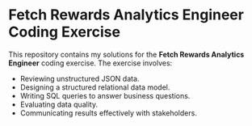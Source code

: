 # Fetch Rewards Analytics Engineer Coding Exercise

This repository contains my solutions for the **Fetch Rewards Analytics Engineer** coding exercise. The exercise involves:
- Reviewing unstructured JSON data.
- Designing a structured relational data model.
- Writing SQL queries to answer business questions.
- Evaluating data quality.
- Communicating results effectively with stakeholders.
